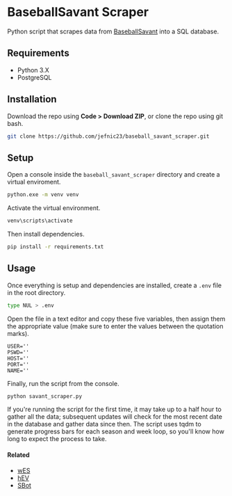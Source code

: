 # BaseballSavant Scraper

Python script that scrapes data from [BaseballSavant](https://baseballsavant.mlb.com/) into a SQL database.

## Requirements

- Python 3.X
- PostgreSQL

## Installation

Download the repo using **Code > Download ZIP**, or clone the repo using git bash.

```bash
git clone https://github.com/jefnic23/baseball_savant_scraper.git
```

## Setup

Open a console inside the `baseball_savant_scraper` directory and create a virtual enviroment. 

```bash
python.exe -m venv venv
```

Activate the virtual environment.

```bash
venv\scripts\activate
```

Then install dependencies.

```bash
pip install -r requirements.txt
```

## Usage

Once everything is setup and dependencies are installed, create a ```.env``` file in the root directory.

```bash
type NUL > .env
```

Open the file in a text editor and copy these five variables, then assign them the appropriate value (make sure to enter the values between the quotation marks).

```
USER=''
PSWD=''
HOST=''
PORT=''
NAME=''
```

Finally, run the script from the console.

```bash
python savant_scraper.py
```

If you're running the script for the first time, it may take up to a half hour to gather all the data; subsequent updates will check for the most recent date in the database and gather data since then. The script uses tqdm to generate progress bars for each season and week loop, so you'll know how long to expect the process to take.

#### Related

- [wES](https://github.com/jefnic23/wES)
- [hEV](https://github.com/jefnic23/hEV)
- [SBot](https://github.com/jefnic23/SBot)